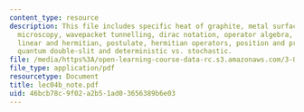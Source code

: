```yaml
---
content_type: resource
description: This file includes specific heat of graphite, metal surfaces, tunnelling
  microscopy, wavepacket tunnelling, dirac notation, operator algebra, commutators,
  linear and hermitian, postulate, hermitian operators, position and probability,
  quantum double-slit and deterministic vs. stochastic.
file: /media/https%3A/open-learning-course-data-rc.s3.amazonaws.com/3-012-fundamentals-of-materials-science-fall-2005/46bcb78c9f02a2b51ad03656389b6e03_lec04b_note.pdf
file_type: application/pdf
resourcetype: Document
title: lec04b_note.pdf
uid: 46bcb78c-9f02-a2b5-1ad0-3656389b6e03
---
```

